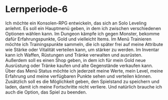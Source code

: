 # Lernperiode-6

Ich möchte ein Konsolen-RPG entwickeln, das sich an Solo Leveling anlehnt. Es soll ein Hauptmenü geben, in dem ich zwischen verschiedenen Optionen wählen kann. Im Dungeon kämpfe ich gegen Monster, bekomme dafür Erfahrungspunkte, Gold und vielleicht Items. Im Menü Trainieren möchte ich Trainingspunkte sammeln, die ich später frei auf meine Attribute wie Stärke oder Vitalität verteilen kann, um stärker zu werden. Im Inventar kann ich Waffen, Rüstungen und Tränke verwalten und ausrüsten. Außerdem soll es einen Shop geben, in dem ich für mein Gold neue Ausrüstung oder Tränke kaufen und alte Gegenstände verkaufen kann. Über das Menü Status möchte ich jederzeit meine Werte, mein Level, meine Erfahrung und meine verfügbaren Punkte sehen und verteilen können. Zusätzlich soll es die Möglichkeit geben, den Spielstand zu speichern und laden, damit ich meine Fortschritte nicht verliere. Und natürlich brauche ich auch die Option, das Spiel zu beenden.
